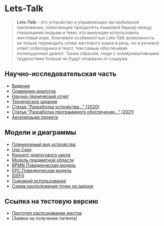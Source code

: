 # Lets-Talk

> **Lets-Talk** - это устройство и управляющее им мобильное приложение, помогающее преодолеть языковой барьер между говорящими людьми и теми, кто вынужден использовать жестовый язык. Ключевой особенностью Lets-Talk возможность не только переводить слова жестового языка в речь, но и речевой ответ собеседника в текст, тем самым обеспечивая полноцценный диалог. Таким образом, люди с коммуникативными трудностями больше не будут оторваны от социума.

## Научно-исследовательская часть

- [Видение](Scientific_Work/Vision.md)
- [Сравнение аналогов](Scientific_Work/Same_Things.pdf)
- [Научно-технический отчет](Scientific_Work/First_Year_Report.pdf)
- [Техническое задание](Scientific_Work/Task.pdf)
- [Статья "Разработка устройства..." (2020)](Scientific_Work/Article2020.pdf)
- [Статья "Разработка программного обеспечения..." (2021)](Scientific_Work/Article2021.pdf)
- [Акселерация проекта](Scientific_Work/Accelerate.pdf)

## Модели и диаграммы

- [Планируемый вид устройства](Concepts/Device_on_hand.png)
- [Use Case](Concepts/UseCase.png)
- [Концепт диалогового цикла](Concepts/Dialog.png)
- [Модель предметной области](Concepts/DomainModel.pdf)
- [BPMN Поведенческая модель](Concepts/bpmn.pdf)
- [EPC Поведенческая модель](Concepts/epc.pdf)
- [IDEF0](Concepts/IDEF0.pdf)
- [Сценарий использования](Concepts/SequenceDiagram.md)
- [Схема расположения точек на ладони](Concepts/HandLandmarks.pdf)

## Ссылка на тестовую версию
- [Прототип распознавания жестов](ProtoVersion)
- [Заявка на получение патента]
